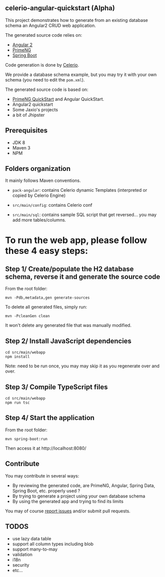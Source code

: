 ## celerio-angular-quickstart (Alpha)

This project demonstrates how to generate from an existing database schema an Angular2 CRUD web application.

The generated source code relies on:

* [Angular 2](http://angular.io/)
* [PrimeNG](http://primefaces.org/primeng/)
* [Spring Boot](http://projects.spring.io/spring-boot/)

Code generation is done by [Celerio](http://www.jaxio.com/documentation/celerio).

We provide a database schema example, but you may try it with your own schema (you need to edit the `pom.xml`).

The generated source code is based on: 

* [PrimeNG QuickStart](https://github.com/primefaces/primeng-quickstart) and Angular QuickStart.
* Angular2 quickstart
* Some Jaxio's projects
* a bit of Jhipster

## Prerequisites

* JDK 8
* Maven 3
* NPM

## Folders organization

It mainly follows Maven conventions.

* `pack-angular`: contains Celerio dynamic Templates (interpreted or copied by Celerio Engine)

* `src/main/config`: contains Celerio conf

* `src/main/sql`: contains sample SQL script that get reversed... you may add more tables/columns.

# To run the web app, please follow these 4 easy steps:

## Step 1/ Create/populate the H2 database schema, reverse it and generate the source code

From the root folder:

    mvn -Pdb,metadata,gen generate-sources

To delete all generated files, simply run:
    
    mvn -PcleanGen clean

It won't delete any generated file that was manually modified.

## Step 2/ Install JavaScript dependencies

    cd src/main/webapp
    npm install

Note: need to be run once, you may may skip it as you regenerate over and over. 

## Step 3/ Compile TypeScript files

    cd src/main/webapp
    npm run tsc

## Step 4/ Start the application

From the root folder:
    
    mvn spring-boot:run

Then access it at http://localhost:8080/


## Contribute

You may contribute in several ways:

* By reviewing the generated code, are PrimeNG, Angular, Spring Data, Spring Boot, etc.  properly used ?
* By trying to generate a project using your own database schema
* By using the generated app and trying to find its limits

You may of course [report issues](https://github.com/jaxio/celerio-angular-quickstart/issues) and/or submit pull requests.

## TODOS

* use lazy data table
* support all column types including blob
* support many-to-may
* validation
* i18n
* security
* etc...